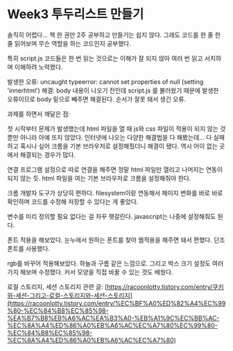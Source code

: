 # Week3 투두리스트 만들기

솔직히 어렵다... 책 한 권만 2주 공부하고 만들기는 쉽지 않다. 그래도 코드를 한 줄 한 줄 읽어보며 무슨 역할을 하는 코드인지 공부했다.

특히 script.js 코드들은 한 번 읽는 것으로는 이해가 잘 되지 않아 여러 번 읽고 서치하며 이해하려 노력했다.

발생한 오류: uncaught typeerror: cannot set properties of null (setting 'innerhtml')
해결: body 내용이 나오기 전인데 script.js 를 불러왔기 때문에 발생한 오류이므로 body 밑으로 빼주면 해결된다. 순서가 잘못 돼서 생긴 오류.

과제를 하면서 깨달은 점:

첫 시작부터 문제가 발생했는데 html 파일을 열 때 js와 css 파일이 적용이 되지 않는 것 뿐만 아니라 아예 뜨지 않았다. 인터넷에 나오는 다양한 해결법을 다 해봤는데... 다 실패하고 혹시나 싶어 크롬을 기본 브라우저로 설정해줬더니 해결이 됐다. 역시 어이 없는 곳에서 해결되는 경우가 많다. 

연결 프로그램 설정으로 따로 연결을 해주면 정말 html 파일만 열리고 나머지는 연동이 되지 않는 듯. html 파일을 여는 기본 브라우저로 크롬을 설정해줘야 한다.

크롬 개발자 도구가 상당히 편하다. filesystem이랑 연동해서 페이지 변화를 바로 바로 확인하며 코드를 수정해 저장할 수 있다는 게 좋았다.

변수를 미리 정의할 필요 없다는 걸 자꾸 헷갈린다. javascript는 나중에 설정해줘도 된다.

폰트 적용을 해보았다. 눈누에서 원하는 폰트를 찾아 웹적용을 해주면 돼서 편했다. 단조 폰트를 사용했다.

rgb를 바꾸어 적용해보았다. 하늘과 구름 같은 느낌으로. 그리고 박스 크기 설정도 여러가지 해보며 수정했다. 커서 모양을 직접 바꿀 수 있는 것도 배웠다.

로컬 스토리지, 세션 스토리지 관련 글: [https://racoonlotty.tistory.com/entry/쿠키와-세션-그리고-로컬-스토리지와-세션-스토리지](https://racoonlotty.tistory.com/entry/%EC%BF%A0%ED%82%A4%EC%99%80-%EC%84%B8%EC%85%98-%EA%B7%B8%EB%A6%AC%EA%B3%A0-%EB%A1%9C%EC%BB%AC-%EC%8A%A4%ED%86%A0%EB%A6%AC%EC%A7%80%EC%99%80-%EC%84%B8%EC%85%98-%EC%8A%A4%ED%86%A0%EB%A6%AC%EC%A7%80)